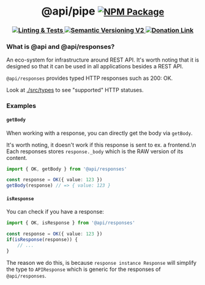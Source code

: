 <h1 align='center' vertical-align='baseline' >
@api/pipe
<small>
<a href='https://www.npmjs.com/package/@api/responses' vertical-align='bottom' >
	<img src='https://img.shields.io/github/v/release/refzlund/api-monorepo?style=social&label=RELEASE&labelColor=8a0000&color=FF0000' alt='NPM Package'/>
</a>
</small>
</h1>
<h3 align="center">

<a href='https://github.com/refzlund/api-monorepo/actions/workflows/main.yml/badge.svg'>
	<img src='https://github.com/refzlund/api-monorepo/actions/workflows/main.yml/badge.svg' alt='Linting & Tests'/>
</a>

<a href='https://semver.org'>
	<img src='https://img.shields.io/badge/Semantic_Versioning-v2-orange' alt='Semantic Versioning V2'/>
</a>

<a href='https://www.paypal.com/paypalme/refzlund'>
	<img src='https://img.shields.io/badge/Donate-%40Refzlund-green?logo=paypal' alt='Donation Link'/>
</a>

<br/>

</h3>

### What is @api and @api/responses?

An eco-system for infrastructure around REST API. It's worth noting that it is designed so that it can be used in all applications besides a REST API.

`@api/responses` provides typed HTTP responses such as 200: OK. 

Look at [./src/types](./src/types.ts) to see "supported" HTTP statuses.

### Examples

#### `getBody`

When working with a response, you can directly get the body via `getBody`.

It's worth noting, it doesn't work if this response is sent to ex. a frontend.\n
Each responses stores `response._body` which is the RAW version of its content.

```ts
import { OK, getBody } from '@api/responses'

const response = OK({ value: 123 })
getBody(response) // => { value: 123 }
```

#### `isResponse`

You can check if you have a response:

```ts
import { OK, isResponse } from '@api/responses'

const response = OK({ value: 123 })
if(isResponse(response)) {
	// ...
}
```

The reason we do this, is because `response instance Response` will simplify the type to `APIResponse` which is generic for the responses of `@api/responses`.